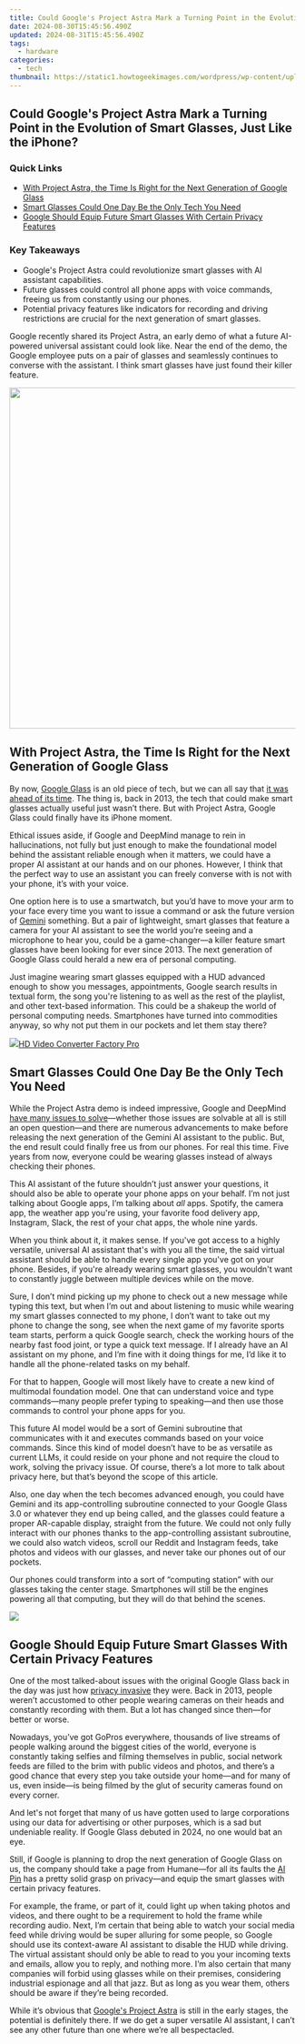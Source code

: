```yaml
---
title: Could Google's Project Astra Mark a Turning Point in the Evolution of Smart Glasses, Just Like the iPhone?
date: 2024-08-30T15:45:56.490Z
updated: 2024-08-31T15:45:56.490Z
tags:
  - hardware
categories:
  - tech
thumbnail: https://static1.howtogeekimages.com/wordpress/wp-content/uploads/2024/05/google-glass-google-s-project-astra-could-be-an-iphone-moment-for-smart-glasses.jpg
---
```


## Could Google's Project Astra Mark a Turning Point in the Evolution of Smart Glasses, Just Like the iPhone?

### Quick Links

* [With Project Astra, the Time Is Right for the Next Generation of Google Glass](https://extra-guidance.techidaily.com/photo-twisting-with-professional-tools-for-2024/)
* [Smart Glasses Could One Day Be the Only Tech You Need](https://video-screen-grab.techidaily.com/updated-inbuilt-camera-functions-to-capture-screens-on-huaweis-matep-series-phones/)
* [Google Should Equip Future Smart Glasses With Certain Privacy Features](https://hardware-updates.techidaily.com/navigating-the-world-of-electronics-with-toms-insider-knowledge/)

### Key Takeaways

* Google's Project Astra could revolutionize smart glasses with AI assistant capabilities.
* Future glasses could control all phone apps with voice commands, freeing us from constantly using our phones.
* Potential privacy features like indicators for recording and driving restrictions are crucial for the next generation of smart glasses.

 Google recently shared its Project Astra, an early demo of what a future AI-powered universal assistant could look like. Near the end of the demo, the Google employee puts on a pair of glasses and seamlessly continues to converse with the assistant. I think smart glasses have just found their killer feature.

<!-- affiliate ads begin -->
<a href="https://appsumo.8odi.net/c/5597632/2087394/7443" target="_top" id="2087394"><img src="//a.impactradius-go.com/display-ad/7443-2087394" border="0" alt="" width="1200" height="600"/></a><img height="0" width="0" src="https://appsumo.8odi.net/i/5597632/2087394/7443" style="position:absolute;visibility:hidden;" border="0" />
<!-- affiliate ads end -->
##  With Project Astra, the Time Is Right for the Next Generation of Google Glass

 By now, [Google Glass](https://facebook-videos.techidaily.com/new-2024-approved-learn-free-online-methods-for-turning-facebook-videos-into-mp4-hd/) is an old piece of tech, but we can all say that [it was ahead of its time](https://android-transfer.techidaily.com/in-2024-2-ways-to-transfer-text-messages-from-motorola-moto-g-5g-2023-to-iphone-1514131211x8-drfone-by-drfone-transfer-from-android-transfer-from-android/). The thing is, back in 2013, the tech that could make smart glasses actually useful just wasn’t there. But with Project Astra, Google Glass could finally have its iPhone moment.

 Ethical issues aside, if Google and DeepMind manage to rein in hallucinations, not fully but just enough to make the foundational model behind the assistant reliable enough when it matters, we could have a proper AI assistant at our hands and on our phones. However, I think that the perfect way to use an assistant you can freely converse with is not with your phone, it’s with your voice.

 One option here is to use a smartwatch, but you’d have to move your arm to your face every time you want to issue a command or ask the future version of [Gemini](https://youtube-lab.techidaily.com/24-unleash-creativity-without-breaking-the-bank-top-9-affordable-editors/) something. But a pair of lightweight, smart glasses that feature a camera for your AI assistant to see the world you’re seeing and a microphone to hear you, could be a game-changer—a killer feature smart glasses have been looking for ever since 2013\. The next generation of Google Glass could herald a new era of personal computing.

 Just imagine wearing smart glasses equipped with a HUD advanced enough to show you messages, appointments, Google search results in textual form, the song you're listening to as well as the rest of the playlist, and other text-based information. This could be a shakeup the world of personal computing needs. Smartphones have turned into commodities anyway, so why not put them in our pockets and let them stay there?

<!-- affiliate ads begin -->
<a href="https://secure.2checkout.com/order/checkout.php?PRODS=4537546&QTY=1&AFFILIATE=108875&CART=1"><img src="https://secure.avangate.com/images/merchant/4b0a0290ad7df100b77e86839989a75e/products/7_copy_2_2_hdpro.png" border="0">HD Video Converter Factory Pro</a>
<!-- affiliate ads end -->
##  Smart Glasses Could One Day Be the Only Tech You Need

 While the Project Astra demo is indeed impressive, Google and DeepMind [have many issues to solve](https://on-screen-recording.techidaily.com/updated-the-easy-way-to-screen-record-your-ultimate-guide-on-mi-11/)—whether those issues are solvable at all is still an open question—and there are numerous advancements to make before releasing the next generation of the Gemini AI assistant to the public. But, the end result could finally free us from our phones. For real this time. Five years from now, everyone could be wearing glasses instead of always checking their phones.

 This AI assistant of the future shouldn’t just answer your questions, it should also be able to operate your phone apps on your behalf. I’m not just talking about Google apps, I’m talking about _all_ apps. Spotify, the camera app, the weather app you're using, your favorite food delivery app, Instagram, Slack, the rest of your chat apps, the whole nine yards.

 When you think about it, it makes sense. If you've got access to a highly versatile, universal AI assistant that's with you all the time, the said virtual assistant should be able to handle every single app you've got on your phone. Besides, if you're already wearing smart glasses, you wouldn't want to constantly juggle between multiple devices while on the move.

 Sure, I don’t mind picking up my phone to check out a new message while typing this text, but when I’m out and about listening to music while wearing my smart glasses connected to my phone, I don’t want to take out my phone to change the song, see when the next game of my favorite sports team starts, perform a quick Google search, check the working hours of the nearby fast food joint, or type a quick text message. If I already have an AI assistant on my phone, and I’m fine with it doing things for me, I’d like it to handle all the phone-related tasks on my behalf.

 For that to happen, Google will most likely have to create a new kind of multimodal foundation model. One that can understand voice and type commands—many people prefer typing to speaking—and then use those commands to control your phone apps for you.

 This future AI model would be a sort of Gemini subroutine that communicates with it and executes commands based on your voice commands. Since this kind of model doesn’t have to be as versatile as current LLMs, it could reside on your phone and not require the cloud to work, solving the privacy issue. Of course, there’s a lot more to talk about privacy here, but that’s beyond the scope of this article.

 Also, one day when the tech becomes advanced enough, you could have Gemini and its app-controlling subroutine connected to your Google Glass 3.0 or whatever they end up being called, and the glasses could feature a proper AR-capable display, straight from the future. We could not only fully interact with our phones thanks to the app-controlling assistant subroutine, we could also watch videos, scroll our Reddit and Instagram feeds, take photos and videos with our glasses, and never take our phones out of our pockets.

 Our phones could transform into a sort of “computing station” with our glasses taking the center stage. Smartphones will still be the engines powering all that computing, but they will do that behind the scenes.

<!-- affiliate ads begin -->
<a href="https://store.nero.com/order/checkout.php?PRODS=42296985&QTY=1&AFFILIATE=108875&CART=1"><img src="https://secure.avangate.com/images/merchant/9cea886b9f44a3c2df1163730ab64994/products/copy_nero_burning_rom_cart.png" border="0">
</a>
<!-- affiliate ads end -->
##  Google Should Equip Future Smart Glasses With Certain Privacy Features

 One of the most talked-about issues with the original Google Glass back in the day was just how [privacy invasive](https://www.adweek.com/performance-marketing/74-americans-wont-wear-google-glass-because-privacy-worries-156830/) they were. Back in 2013, people weren’t accustomed to other people wearing cameras on their heads and constantly recording with them. But a lot has changed since then—for better or worse.

 Nowadays, you’ve got GoPros everywhere, thousands of live streams of people walking around the biggest cities of the world, everyone is constantly taking selfies and filming themselves in public, social network feeds are filled to the brim with public videos and photos, and there’s a good chance that every step you take outside your home—and for many of us, even inside—is being filmed by the glut of security cameras found on every corner.

 And let's not forget that many of us have gotten used to large corporations using our data for advertising or other purposes, which is a sad but undeniable reality. If Google Glass debuted in 2024, no one would bat an eye.

 Still, if Google is planning to drop the next generation of Google Glass on us, the company should take a page from Humane—for all its faults the [AI Pin](https://extra-support.techidaily.com/navigating-finances-in-your-podcast-journey-for-2024/) has a pretty solid grasp on privacy—and equip the smart glasses with certain privacy features.

 For example, the frame, or part of it, could light up when taking photos and videos, and there ought to be a requirement to hold the frame while recording audio. Next, I’m certain that being able to watch your social media feed while driving would be super alluring for some people, so Google should use its context-aware AI assistant to disable the HUD while driving. The virtual assistant should only be able to read to you your incoming texts and emails, allow you to reply, and nothing more. I’m also certain that many companies will forbid using glasses while on their premises, considering industrial espionage and all that jazz. But as long as you wear them, others should be aware if they’re being recorded.

 While it’s obvious that [Google's Project Astra](https://deepmind.google/technologies/gemini/project-astra/) is still in the early stages, the potential is definitely there. If we do get a super versatile AI assistant, I can’t see any other future than one where we’re all bespectacled.

<ins class="adsbygoogle"
     style="display:block"
     data-ad-format="autorelaxed"
     data-ad-client="ca-pub-7571918770474297"
     data-ad-slot="1223367746"></ins>



<ins class="adsbygoogle"
     style="display:block"
     data-ad-client="ca-pub-7571918770474297"
     data-ad-slot="8358498916"
     data-ad-format="auto"
     data-full-width-responsive="true"></ins>


